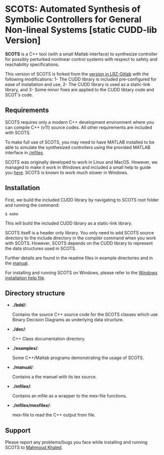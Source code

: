 # SCOTS: Automated Synthesis of Symbolic Controllers for General Non-lineal Systems [static CUDD-lib Version]

**SCOTS** is a C++ tool (with a small Matlab interface) to synthesize controller for
possibly perturbed nonlinear control systems with respect to safety and reachability specifications.

This version of SCOTS is forked from the [version in LRZ-Gitlab](https://gitlab.lrz.de/hcs/scots) with the following modifications:
1- The CUDD library is included pre-configured for ease of installation and use,
2- The CUDD library is used as a static-link library, and
3- Some minor fixes are applied to the CUDD libtary code and SCOT's code.

## Requirements

SCOTS requires only a modern C++ development environment where you can compile C++ (v11) source codes.
All other requirements are included with SCOTS.

To make full use of SCOTS, you may need to have MATLAB installed to be able to simulate the synthesized controllers using the provided MATLAB interface in [/mfiles](/mfiles).

SCOTS was originally developed to work in Linux and MacOS. However, we managed to make it work in Windows and included a small help to guide you [here](/installation_notes_windows.txt). SCOTS is known to work much slower in Windows.

## Installation

First, we build the included CUDD library by navigating to SCOTS root folder and running the command:

    $ make

This will build the included CUDD library as a static-link library.

SCOTS itself is a header only library. You only need to add SCOTS source directory to the include directory in the compiler command when you work with SCOTS. However, SCOTS depends on the CUDD library to represent the data structures used in SCOTS.

Further details are found in the readme files in example directories and in the [manual](/manual/manual.pdf).

For installing and running SCOTS on Windows, please refer to the [Windows installation help file](/installation_notes_windows.txt).

## Directory structure

- **./bdd/**:

    Contains the source C++ source code for the SCOTS classes which use Binary Decision Diagrams as underlying data structure.

- **./doc/**:

    C++ Class documentation directory.
  
- **./examples/**:

    Some C++/Maltab programs demonstrating the usage of SCOTS.
  
- **./manual/**:

    Contains a the manuel with its tex source.
  
- **./mfiles/**:

    Contains an mfile as a wrapper to the mex-file functions.
  
- **./mfiles/mexfiles/**:

    mex-file to read the C++ output from file.

## Support

Please report any problems/bugs you face while installing and running SCOTS to [Mahmoud Khaled](http://hyconsys.com/members/mkhaled/).
